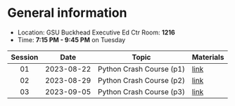 # General information
* Location: GSU Buckhead Executive Ed Ctr Room: **1216**
* Time: **7:15 PM - 9:45 PM** on Tuesday

| Session |    Date    | Topic                    | Materials             |
| :-----: | :--------: | ------------------------ | --------------------- |
|   01    | 2023-08-22 | Python Crash Course (p1) | [link](./2023-08-22/) |
|   02    | 2023-08-29 | Python Crash Course (p2) | [link](./2023-08-29/) |
|   03    | 2023-09-05 | Python Crash Course (p3) | [link](./2023-09-05/) |
